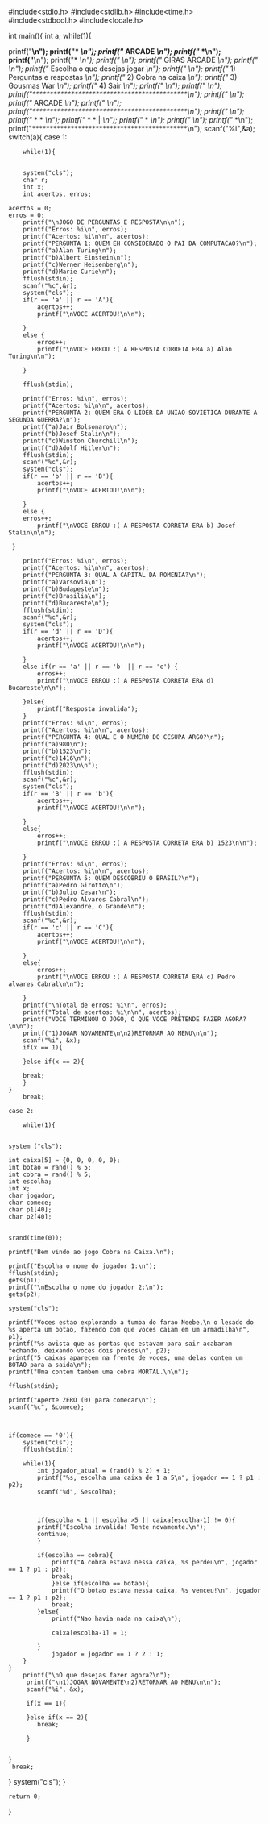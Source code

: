 #include<stdio.h>
#include<stdlib.h>
#include<time.h>
#include<stdbool.h>
#include<locale.h>

int main(){
	int a;
	while(1){
	
printf("********************************************\n");
printf("*                                          *\n");
printf("*                 ARCADE                   *\n");
printf("*                                          *\n");
printf("********************************************\n");
printf("*                                          *\n");
printf("*                                          *\n");
printf("*               GIRAS ARCADE               *\n");
printf("*                                          *\n");
printf("*    Escolha o que desejas jogar           *\n");
printf("*                                          *\n");
printf("*    1) Perguntas e respostas              *\n");
printf("*    2) Cobra na caixa                     *\n");
printf("*    3) Gousmas War                        *\n");
printf("*    4) Sair                               *\n");
printf("*                                          *\n");
printf("*                                          *\n");
printf("********************************************\n");
printf("*                                          *\n");
printf("*                 ARCADE                   *\n");
printf("*                                          *\n");
printf("********************************************\n");
printf("*                                          *\n");
printf("*         *                   *            *\n");
printf("*        * *                  |            *\n");
printf("*         *                                *\n");
printf("*                                          *\n");
printf("*                                          *\n");
printf("********************************************\n");
scanf("%i",&a);
switch(a){
	case 1:
		
		while(1){
		
		
		system("cls");
		char r;
		int x;
		int acertos, erros;
	
	acertos = 0;
	erros = 0;	
		printf("\nJOGO DE PERGUNTAS E RESPOSTA\n\n");
		printf("Erros: %i\n", erros);
		printf("Acertos: %i\n\n", acertos);
		printf("PERGUNTA 1: QUEM EH CONSIDERADO O PAI DA COMPUTACAO?\n");
		printf("a)Alan Turing\n");
		printf("b)Albert Einstein\n");
		printf("c)Werner Heisenberg\n");
		printf("d)Marie Curie\n");
		fflush(stdin);
		scanf("%c",&r);
		system("cls");
		if(r == 'a' || r == 'A'){
			acertos++;
			printf("\nVOCE ACERTOU!\n\n");
			
		}
		else {
			erros++;
			printf("\nVOCE ERROU :( A RESPOSTA CORRETA ERA a) Alan Turing\n\n");
			
		}
		
		fflush(stdin);
		
	    printf("Erros: %i\n", erros);
		printf("Acertos: %i\n\n", acertos);
		printf("PERGUNTA 2: QUEM ERA O LIDER DA UNIAO SOVIETICA DURANTE A SEGUNDA GUERRA?\n");
		printf("a)Jair Bolsonaro\n");
		printf("b)Josef Stalin\n");
		printf("c)Winston Churchill\n");
		printf("d)Adolf Hitler\n");
		fflush(stdin);
		scanf("%c",&r);
		system("cls");
		if(r == 'b' || r == 'B'){
			acertos++;
			printf("\nVOCE ACERTOU!\n\n");
			
		}
		else { 
		erros++;
			printf("\nVOCE ERROU :( A RESPOSTA CORRETA ERA b) Josef Stalin\n\n");
			
	 }
		
		printf("Erros: %i\n", erros);
		printf("Acertos: %i\n\n", acertos);
		printf("PERGUNTA 3: QUAL A CAPITAL DA ROMENIA?\n");
		printf("a)Varsovia\n");
		printf("b)Budapeste\n");
		printf("c)Brasilia\n");
		printf("d)Bucareste\n");
		fflush(stdin);
		scanf("%c",&r);
		system("cls");
		if(r == 'd' || r == 'D'){
			acertos++;
			printf("\nVOCE ACERTOU!\n\n");
			
		}
		else if(r == 'a' || r == 'b' || r == 'c') {
			erros++;
			printf("\nVOCE ERROU :( A RESPOSTA CORRETA ERA d) Bucareste\n\n");
			
		}else{
			printf("Resposta invalida");
		}
		printf("Erros: %i\n", erros);
		printf("Acertos: %i\n\n", acertos);
		printf("PERGUNTA 4: QUAL E O NUMERO DO CESUPA ARGO?\n");
		printf("a)980\n");
		printf("b)1523\n");
		printf("c)1416\n");
		printf("d)2023\n\n");
		fflush(stdin);
		scanf("%c",&r);
		system("cls");
		if(r == 'B' || r == 'b'){
			acertos++;
			printf("\nVOCE ACERTOU!\n\n");
			
		}
		else{
			erros++;
			printf("\nVOCE ERROU :( A RESPOSTA CORRETA ERA b) 1523\n\n");
			
		}
		printf("Erros: %i\n", erros);
		printf("Acertos: %i\n\n", acertos);
		printf("PERGUNTA 5: QUEM DESCOBRIU O BRASIL?\n");
		printf("a)Pedro Girotto\n");
		printf("b)Julio Cesar\n");
		printf("c)Pedro Alvares Cabral\n");
		printf("d)Alexandre, o Grande\n");
		fflush(stdin);
		scanf("%c",&r);
		if(r == 'c' || r == 'C'){
			acertos++;
			printf("\nVOCE ACERTOU!\n\n");
			
		}
		else{
			erros++;
			printf("\nVOCE ERROU :( A RESPOSTA CORRETA ERA c) Pedro alvares Cabral\n\n");
			
		} 
		printf("\nTotal de erros: %i\n", erros);
		printf("Total de acertos: %i\n\n", acertos);
		printf("VOCE TERMINOU O JOGO, O QUE VOCE PRETENDE FAZER AGORA?\n\n");
		printf("1)JOGAR NOVAMENTE\n\n2)RETORNAR AO MENU\n\n");
		scanf("%i", &x);
		if(x == 1){
			
		}else if(x == 2){
		
		break;	
		}
	}
		break;
	
	case 2:
		
		while(1){
		
	
	system ("cls");
	
	int caixa[5] = {0, 0, 0, 0, 0};
	int botao = rand() % 5;
	int cobra = rand() % 5;
	int escolha;
	int x;
	char jogador;
	char comece;
	char p1[40];
	char p2[40];
	
	
	srand(time(0));
	
	printf("Bem vindo ao jogo Cobra na Caixa.\n");
	
	printf("Escolha o nome do jogador 1:\n");
	fflush(stdin);
	gets(p1);
	printf("\nEscolha o nome do jogador 2:\n");
	gets(p2);
	
	system("cls");
	
	printf("Voces estao explorando a tumba do farao Neebe,\n o lesado do %s aperta um botao, fazendo com que voces caiam em um armadilha\n", p1);
	printf("%s avista que as portas que estavam para sair acabaram fechando, deixando voces dois presos\n", p2);
	printf("5 caixas aparecem na frente de voces, uma delas contem um BOTAO para a saida\n");
	printf("Uma contem tambem uma cobra MORTAL.\n\n");
	
	fflush(stdin);
	
	printf("Aperte ZERO (0) para comecar\n");
	scanf("%c", &comece);
	
	
	
	if(comece == '0'){
		system("cls");
		fflush(stdin);
		
		while(1){
			int jogador_atual = (rand() % 2) + 1;
			printf("%s, escolha uma caixa de 1 a 5\n", jogador == 1 ? p1 : p2);
			scanf("%d", &escolha);
			
			
			
			if(escolha < 1 || escolha >5 || caixa[escolha-1] != 0){
			printf("Escolha invalida! Tente novamente.\n");			
			continue;
			}
			
			if(escolha == cobra){
				printf("A cobra estava nessa caixa, %s perdeu\n", jogador == 1 ? p1 : p2);
				break;
				}else if(escolha == botao){
				printf("O botao estava nessa caixa, %s venceu!\n", jogador == 1 ? p1 : p2);
				break;
			}else{
				printf("Nao havia nada na caixa\n");
				
				caixa[escolha-1] = 1;
														
			}
				jogador = jogador == 1 ? 2 : 1;	
		}
	}
	    printf("\nO que desejas fazer agora?\n");
	     printf("\n1)JOGAR NOVAMENTE\n2)RETORNAR AO MENU\n\n");
		 scanf("%i", &x);
		 
		 if(x == 1){
		 	
		 }else if(x == 2){
		 	break;
		 	
		 }
		
		
	}
	 break;
	 
}
	system("cls");
}

	return 0;
}
